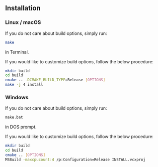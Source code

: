 ## Installation

### Linux / macOS

If you do not care about build options, simply run:

```sh
make
```

in Terminal.

If you would like to customize build options, follow the below procedure:

```sh
mkdir build
cd build
cmake .. -DCMAKE_BUILD_TYPE=Release [OPTIONS]
make -j 4 install
```

### Windows

If you do not care about build options, simply run:

```sh
make.bat
```

in DOS prompt.

If you would like to customize build options, follow the below procedure:

```sh
mkdir build
cd build
cmake .. [OPTIONS]
MSBuild -maxcpucount:4 /p:Configuration=Release INSTALL.vcxproj
```
